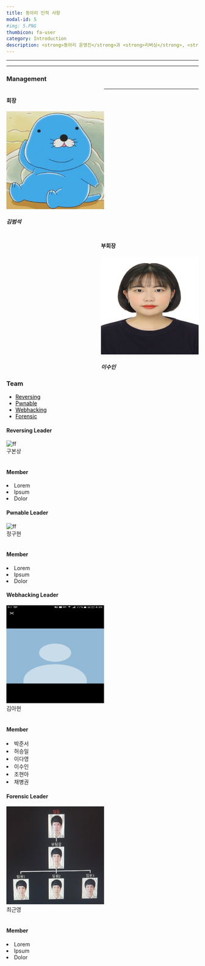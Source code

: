 ```yaml
---
title: 동아리 인적 사항
modal-id: 5
#img: 5.PNG
thumbicon: fa-user
category: Introduction
description: <strong>동아리 운영진</strong>과 <strong>리버싱</strong>, <strong>포너블</strong>, <strong>웹 해킹</strong> 그리고 <strong>포렌식 <br>팀원 소개</strong>
---
```


<hr><hr>

<div>
    <div>
        <h3>Management</h3>
    </div>
        <div style="float:left; display:block">
            <h4>회장</h4>
            <img src="/img/team/bumseok.png" alt="ff" width=256 height=256 />
            <h5>김범석</h5>
        </div>
        <div style="float:right; display:block">
            <h4>부회장</h4>
            <img src="/img/team/suin.jpg" alt="ff" width=256 height=256 />
            <h5>이수인</h5>
        </div>
</div>

<hr>

<div>
    <div>
        <h3 style="clear: both">Team</h3>
    </div>
    <div class="container" style="clear:both; width:inherit">
    	<ul class="nav nav-tabs">
    		<li class="active"><a data-toggle="tab" href="#home" style="color: #000;">Reversing</a></li>
    		<li><a data-toggle="tab" href="#menu1" style="color: #000;">Pwnable</a></li>
    		<li><a data-toggle="tab" href="#menu2" style="color: #000;">Webhacking</a></li>
    		<li><a data-toggle="tab" href="#menu3" style="color: #000;">Forensic</a></li>
    	</ul>
    	<div class="tab-content">
    		<div id="home" class="tab-pane fade in active">
    			<h4>Reversing Leader</h4>
                <img src="/img/team/1.jpg" alt="ff" width=256 height=256 />
    			<div>구본상</div>
                <br>
                <h4>Member</h4>
                <li>Lorem</li>
                <li>Ipsum</li>
                <li>Dolor</li>
    		</div>
    		<div id="menu1" class="tab-pane fade">
    			<h4>Pwnable Leader</h4>
                <img src="/img/team/2.jpg" alt="ff" width=256 height=256 />
                <div>정구현</div>
                <br>
    			<h4>Member</h4>
                <li>Lorem</li>
                <li>Ipsum</li>
                <li>Dolor</li>
    		</div>
    		<div id="menu2" class="tab-pane fade">
    			<h4>Webhacking Leader</h4>
                <img src="/img/team/4.jpg" alt="ff" width=256 height=256 />
                <div>김아현</div>
                <br>
    			<h4>Member</h4>
                <li>박준서</li>
                <li>허승일</li>
                <li>이다영</li>
                <li>이수인</li>
                <li>조현아</li>
                <li>채병권</li>
    		</div>
    		<div id="menu3" class="tab-pane fade">
    			<h4>Forensic Leader</h4>
                <img src="/img/team/5.jpg" alt="ff" width=256 height=256 />
                <div>최근영</div>
                <br>
    			<h4>Member</h4>
                <li>Lorem</li>
                <li>Ipsum</li>
                <li>Dolor</li>
    		</div>
    	</div>
    </div>
</div>
